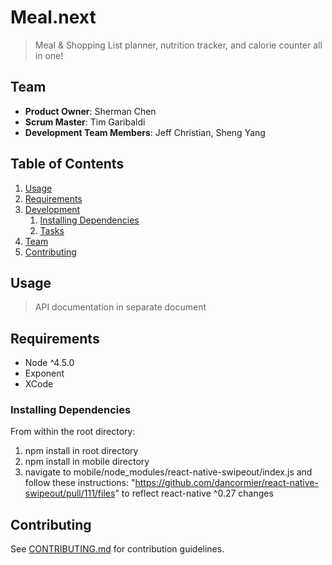 # Meal.next

> Meal & Shopping List planner, nutrition tracker, and calorie counter all in one!

## Team

  - __Product Owner__: Sherman Chen
  - __Scrum Master__: Tim Garibaldi
  - __Development Team Members__: Jeff Christian, Sheng Yang

## Table of Contents

1. [Usage](#Usage)
1. [Requirements](#requirements)
1. [Development](#development)
    1. [Installing Dependencies](#installing-dependencies)
    1. [Tasks](#tasks)
1. [Team](#team)
1. [Contributing](#contributing)

## Usage

> API documentation in separate document

## Requirements

- Node ^4.5.0
- Exponent
- XCode

### Installing Dependencies

From within the root directory:

1. npm install in root directory
2. npm install in mobile directory
3. navigate to mobile/node_modules/react-native-swipeout/index.js and follow these instructions: "https://github.com/dancormier/react-native-swipeout/pull/111/files" to reflect react-native ^0.27 changes

## Contributing

See [CONTRIBUTING.md](CONTRIBUTING.md) for contribution guidelines.
